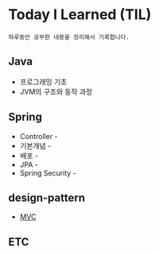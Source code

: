 # Today I Learned (TIL)

    하루동안 공부한 내용을 정리해서 기록합니다.

## Java

- 프로그래밍 기초 
- JVM의 구조와 동작 과정

## Spring

- Controller -
- 기본개념 -
- 배포 -
- JPA -
- Spring Security -

## design-pattern

- [MVC](#https://github.com/ASPILGI/TIL/blob/main/design-pattern/mvc.md)

## ETC

